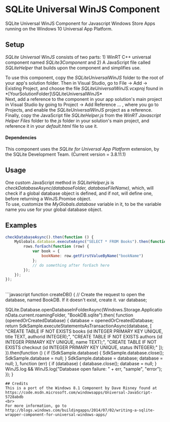 # SQLite Universal WinJS Component
SQLite Universal WinJS Component for Javascript Windows Store Apps running on the Windows 10 Universal App Platform.

## Setup

_SQLite Universal WinJS_ consists of two parts: 1) WinRT C++ universal component named
_SQLite3Component_ and 2) A JavaScript file called _SQLiteHelper_ that builds
upon the component and simplifies use.

To use this component, copy the _SQLiteUniversalWinJS_ folder to the root of your app's solution folder.
Then in Visual Studio, go to File -> Add -> Existing Project, and choose the file _SQLiteUniversalWinJS.vcxproj_ found in
*[YourSolutionFolder]\SQLiteUniversalWinJS\*
<br>
Next, add a reference to the component in your app solution's main project in Visual Studio by going to Project -> Add Reference ... ,
where you go to Projects, and enable the _SQLiteUniversalWinJS_ project as a reference.
<br>
Finally, copy the JavaScript file _SQLiteHelper.js_ from the _WinRT Javascript Helper Files_ folder to the _js_ folder in your solution's
main project, and reference it in your _default.html_ file to use it.

#### Dependencies
This component uses the *SQLite for Universal App Platform* extension, by the SQLite Development Team.
(Current version = 3.8.11.1)

## Usage

One custom JavaScript method in _SQLiteHelper.js_ is _checkDatabaseAsync(databaseFolder, databaseFileName)_, which, will check
if a global database object is defined, and if not, will define one, before returning a WinJS.Promise object. 
<br>
To use, customize the _MyGlobals.database_ variable in it, to be the variable name you use for your global database object.

## Examples

```javascript
checkDatabaseAsync().then(function () {
    MyGlobals.database.executeAsync("SELECT * FROM Books").then(function (rows) {
        rows.forEach(function (row) {
            var book = {
                bookName: row.getFirstValueByName("bookName")
            };
            // do something after forEach here
        });
    });
});
```
<br>
```javascript
function createDB() {
  // Create the request to open the database, named BookDB. If it doesn't exist, create it.
  var database;

  SQLite.Database.openDatabaseInFolderAsync(Windows.Storage.ApplicationData.current.roamingFolder, "BookDB.sqlite").then(
      function (openedOrCreatedDatabase) {
          database = openedOrCreatedDatabase;
          return SdkSample.executeStatementsAsTransactionAsync(database, [
              "CREATE TABLE IF NOT EXISTS books (id INTEGER PRIMARY KEY UNIQUE, title TEXT, authorid INTEGER);",
              "CREATE TABLE IF NOT EXISTS authors (id INTEGER PRIMARY KEY UNIQUE, name TEXT);",
              "CREATE TABLE IF NOT EXISTS checkout (id INTEGER PRIMARY KEY UNIQUE, status INTEGER);"
          ]);
      }).then(function () {
          if (SdkSample.database) {
              SdkSample.database.close();
              SdkSample.database = null;
          }
          SdkSample.database = database;
          database = null;
      },
      function (err) {
          if (database) {
              database.close();
              database = null;
          }
          WinJS.log && WinJS.log("Database open failure: " + err, "sample", "error");
      });
}
```
## Credits
This is a port of the Windows 8.1 Component by Dave Risney found at https://code.msdn.microsoft.com/windowsapps/Universal-JavaScript-5728abdb
<br>
For more information, go to http://blogs.windows.com/buildingapps/2014/07/02/writing-a-sqlite-wrapper-component-for-universal-windows-apps/

			    
